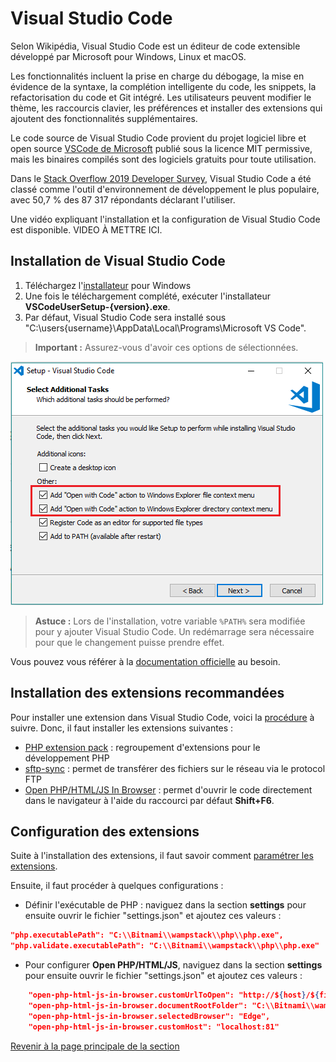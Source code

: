 # Visual Studio Code

Selon Wikipédia, Visual Studio Code est un éditeur de code extensible développé par Microsoft pour Windows, Linux et macOS.

Les fonctionnalités incluent la prise en charge du débogage, la mise en évidence de la syntaxe, la complétion intelligente du code, les snippets, la refactorisation du code et Git intégré. Les utilisateurs peuvent modifier le thème, les raccourcis clavier, les préférences et installer des extensions qui ajoutent des fonctionnalités supplémentaires.

Le code source de Visual Studio Code provient du projet logiciel libre et open source [VSCode de Microsoft](https://github.com/microsoft/vscode) publié sous la licence MIT permissive, mais les binaires compilés sont des logiciels gratuits pour toute utilisation.

Dans le [Stack Overflow 2019 Developer Survey](https://insights.stackoverflow.com/survey/2019), Visual Studio Code a été classé comme l'outil d'environnement de développement le plus populaire, avec 50,7 % des 87 317 répondants déclarant l'utiliser.

Une vidéo expliquant l'installation et la configuration de Visual Studio Code est disponible. VIDEO À METTRE ICI.

## Installation de Visual Studio Code

1. Téléchargez l'[installateur](https://go.microsoft.com/fwlink/?LinkID=534107) pour Windows
2. Une fois le téléchargement complété, exécuter l'installateur __VSCodeUserSetup-{version}.exe__.
3. Par défaut, Visual Studio Code sera installé sous "C:\users\{username}\AppData\Local\Programs\Microsoft VS Code".

>**Important :** Assurez-vous d'avoir ces options de sélectionnées.

![Avoir Visual Studio Code dans le menu contextuel](../images/addContextMenuDuringInstallation.png)

>**Astuce :** Lors de l'installation, votre variable `%PATH%` sera modifiée pour y ajouter Visual Studio Code. Un redémarrage sera nécessaire pour que le changement puisse prendre effet.

Vous pouvez vous référer à la [documentation officielle](https://code.visualstudio.com/docs/setup/windows) au besoin.

## Installation des extensions recommandées

Pour installer une extension dans Visual Studio Code, voici la [procédure](https://code.visualstudio.com/docs/editor/extension-gallery) à suivre. Donc, il faut installer les extensions suivantes :

- [PHP extension pack](https://marketplace.visualstudio.com/items?itemName=felixfbecker.php-pack) : regroupement d'extensions pour le développement PHP
- [sftp-sync](https://marketplace.visualstudio.com/items?itemName=liximomo.sftp) :  permet de transférer des fichiers sur le réseau via le protocol FTP
- [Open PHP/HTML/JS In Browser](https://marketplace.visualstudio.com/items?itemName=PrimaFuture.open-php-html-js-in-browser) : permet d'ouvrir le code directement dans le navigateur à l'aide du raccourci par défaut __Shift+F6__.

## Configuration des extensions

Suite à l'installation des extensions, il faut savoir comment [paramétrer les extensions](https://code.visualstudio.com/docs/getstarted/settings).

Ensuite, il faut procéder à quelques configurations :

- Définir l'exécutable de PHP : naviguez dans la section __settings__ pour ensuite ouvrir le fichier "settings.json" et ajoutez ces valeurs :

```json
"php.executablePath": "C:\\Bitnami\\wampstack\\php\\php.exe",
"php.validate.executablePath": "C:\\Bitnami\\wampstack\\php\\php.exe"
```

- Pour configurer __Open PHP/HTML/JS__, naviguez dans la section __settings__ pour ensuite ouvrir le fichier "settings.json" et ajoutez ces valeurs :

```json
    "open-php-html-js-in-browser.customUrlToOpen": "http://${host}/${fileBasename}",
    "open-php-html-js-in-browser.documentRootFolder": "C:\\Bitnami\\wampstack\\apache2\\htdocs",
    "open-php-html-js-in-browser.selectedBrowser": "Edge",
    "open-php-html-js-in-browser.customHost": "localhost:81"
```

[Revenir à la page principale de la section](README.md)
